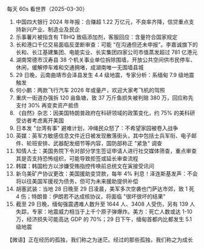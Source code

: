 每天 60s 看世界（2025-03-30）

1. 中国四大银行 2024 年年报：合赚超 1.22 万亿元，不良率齐降，信贷重点支持新兴产业、制造业及民企
2. 乐事薯片被指含有 TBHQ 致癌添加剂，客服回应：含量符合国家规定
3. 长和港口千亿交易面临反垄断审查：可能 "在沟通但还未申报"。李嘉诚旗下的长和、长江基建集团、电能实业、长实集团四家公司市值蒸发超过 781 亿港元
4. 湖南常德市汉寿县 38 个机关事业单位拆除围墙，开放公共空间供市民停车、休闲，缓解停车难和交通拥堵，成湖南唯一无围墙县城
5. 29 日晚，云南曲靖市会泽县发生 4.4 级地震，专家分析：系缅甸 7.9 级地震触发
6. 何小鹏：两款飞行汽车 2026 年或量产，欢迎大家考飞机的驾照
7. 重庆一街道办强拆 120 亩鱼塘，致 37 万斤鱼损失被判赔 380 万，回应称先支付 30% 再变卖资产抵债
8. 《自然》杂志：因美国特朗普政府在科研领域的政策变化，约 75% 的美科研受访者考虑离开美国
9. 日本发 "台湾有事" 避难计划，冲绳民众怒了：不希望家园被卷入战争
10. 英媒：英军方敏感信息文件近日被发现散落街头，其中包括士兵军衔、电子邮件、轮班安排、武器配发细节等内容，国防部称正 "紧急" 调查
11. 知情人士：美国务院下令对部分学生签证申请人进行社交媒体筛查，重点审查其是否支持恐怖组织，可能导致拒签或延长审查流程
12. 韩媒：韩国检方以涉嫌受贿指控传唤前总统文在寅接受讯问
13. 新乌美矿产协议更改：美国援助变贷款，每年 4% 利息！泽连斯基发声：不会将以往美国军援视为债务，但可为未来援助提供补偿
14. 胡塞武装：当地 28 日晚至 29 日凌晨，美军多次空袭也门萨达市郊，致 1 死 4 伤；特朗普：伊朗若不达成核协议，将面临 "很坏很坏的结果"
15. 截至 29 日晚，缅甸强震遇难人数升至 1644 人、3408 人受伤，另有 139 人失踪，专家：地震威力相当于上千个原子弹爆炸。美方：死亡人数或达 1-10 万，经济损失可能高达 GDP 的 70%；29 日下午，缅甸首都内比都发生 5.1 级地震

【微语】正在经历的孤独，我们称之为迷茫。经过的那些孤独，我们称之为成长